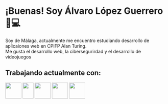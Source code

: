# ¡Buenas! Soy Álvaro López Guerrero 👋💻

Soy de Málaga, actualmente me encuentro estudiando desarrollo de aplicaiones web en CPIFP Alan Turing.<br>
Me gusta el desarrollo web, la cibersegurirdad y el desarrollo de videojuegos

## Trabajando actualmente con:
<img src="https://upload.wikimedia.org/wikipedia/commons/thumb/6/61/HTML5_logo_and_wordmark.svg/800px-HTML5_logo_and_wordmark.svg.png" width="50" height="50"> <img src="https://upload.wikimedia.org/wikipedia/commons/thumb/d/d5/CSS3_logo_and_wordmark.svg/800px-CSS3_logo_and_wordmark.svg.png" width="34" height="50"> <img src="https://asociacionaepi.es/wp-content/uploads/2022/10/logo-java.png" width="50" height="50">
<img src="https://cdn.icon-icons.com/icons2/2415/PNG/512/javascript_original_logo_icon_146455.png" width="50" height="50">
<img src="https://www.svgrepo.com/show/303251/mysql-logo.svg" width="50" height="50">
<!--
**Alvalogue7/Alvalogue7** is a ✨ _special_ ✨ repository because its `README.md` (this file) appears on your GitHub profile.

Here are some ideas to get you started:

- 🔭 I’m currently working on ...
- 🌱 I’m currently learning ...
- 👯 I’m looking to collaborate on ...
- 🤔 I’m looking for help with ...
- 💬 Ask me about ...
- 📫 How to reach me: ...
- 😄 Pronouns: ...
- ⚡ Fun fact: ...
-->
